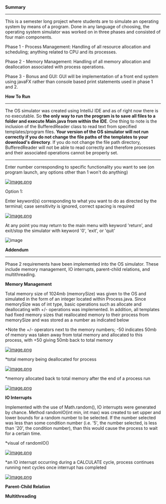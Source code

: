 **Summary**

-----------------------------------

This is a semester long project where students are to simulate an operating system by means of a program. Done in any language of choosing, the operating system simulator was worked on in three phases and consisted of four main components.

Phase 1 - Process Management: Handling of all resource allocation and scheduling; anything related to CPU and its processes.

Phase 2 - Memory Management: Handling of all memory allocation and deallocation associated with process operations.

Phase 3 - Bonus and GUI: GUI will be implementation of a front end system using javaFX rather than console based print statements used in phase 1 and 2. 

**How To Run**

-----------------------------------

The OS simulator was created using IntelliJ IDE and as of right now there is no executable. So **the only way to run the program is to save all files to a folder and execute Main.java from within the IDE**. One thing to note is the inclusion of the BufferedReader class to read text from specified templates/program files. **Your version of the OS simulator will not run correctly if you do not change the file paths of the templates to your download's directory**. If you do not change the file path directory, BufferedReader will not be able to read correctly and therefore processes and their associated operations cannot be properly set. 

-----------------------------------

Enter number corresponding to specific functionality you want to see (on program launch, any options other than 1 won't do anything)

[![image.png](https://i.postimg.cc/pr00y3t4/image.png)](https://postimg.cc/0KwGBWj0)

Option 1:

Enter keyword(s) corresponding to what you want to do as directed by the terminal; case sensitivity is ignored, correct spacing is required

[![image.png](https://i.postimg.cc/ZKxNP6BY/image.png)](https://postimg.cc/MvXXqMmg)

At any point you may return to the main menu with keyword 'return', and exit/stop the simulator with keyword '0', 'exit', or 'quit' 

![image](https://user-images.githubusercontent.com/61268356/140006314-2dbdf94f-ab22-45fe-8eb0-d394807a76ac.png)

**Addendum**

-----------------------------------

Phase 2 requirements have been implemented into the OS simulator. These include memory management, IO interrupts, parent-child relations, and multithreading.

**Memory Management**

Total memory size of 1024mb (memorySize) was given to the OS and simulated in the form of an integer located within Process.java. Since memorySize was of int type, basic operations such as allocate and deallocating with +/- operations was implemented. In addition, all templates had fixed memory sizes that reallocated memory to their process from memorySize and was stored as a number as indicated below

*Note the +/- operators next to the memory numbers; -50 indicates 50mb of memory was taken away from total memory and allocated to this process, with +50 giving 50mb back to total memory 

[![image.png](https://i.postimg.cc/2yT2wqnT/image.png)](https://postimg.cc/8fJRkzKr)

*total memory being deallocated for process

[![image.png](https://i.postimg.cc/P52GVxQL/image.png)](https://postimg.cc/k26hB7Z9)

*memory allocated back to total memory after the end of a process run

[![image.png](https://i.postimg.cc/tRxjR9pf/image.png)](https://postimg.cc/vDbj3F1L)

**IO Interrupts**

Implemented with the use of Math.random(), IO interrupts were generated by chance. Method randomIO(int min, int max) was created to set upper and lower bounds for a random number to be selected. If the number selected was less than some condition number (i.e. '5', the number selected, is less than '20', the condition number), than this would cause the process to wait for a certain time. 

*visual of randomIO()

[![image.png](https://i.postimg.cc/VNxCxYYw/image.png)](https://postimg.cc/06Cjm1MX)

*an IO interrupt occurring during a CALCULATE cycle, process continues running next cycles once interrupt has completed

[![image.png](https://i.postimg.cc/sgyy0bFL/image.png)](https://postimg.cc/JGT9s6z3)

**Parent-Child Relation**


**Multithreading**


